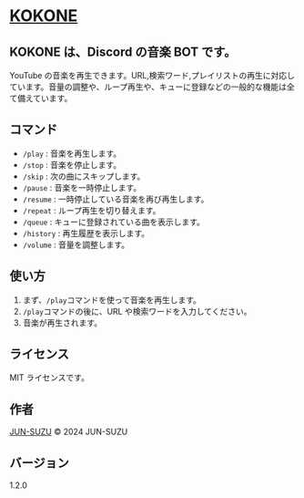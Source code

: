 # [KOKONE](https://kokone.jun-suzu.net)

## KOKONE は、Discord の音楽 BOT です。

YouTube の音楽を再生できます。URL,検索ワード,プレイリストの再生に対応しています。音量の調整や、ループ再生や、キューに登録などの一般的な機能は全て備えています。

## コマンド

- `/play` : 音楽を再生します。
- `/stop` : 音楽を停止します。
- `/skip` : 次の曲にスキップします。
- `/pause` : 音楽を一時停止します。
- `/resume` : 一時停止している音楽を再び再生します。
- `/repeat` : ループ再生を切り替えます。
- `/queue` : キューに登録されている曲を表示します。
- `/history` : 再生履歴を表示します。
- `/volume` : 音量を調整します。

## 使い方

1. まず、`/play`コマンドを使って音楽を再生します。
2. `/play`コマンドの後に、URL や検索ワードを入力してください。
3. 音楽が再生されます。

## ライセンス

MIT ライセンスです。

## 作者

[JUN-SUZU](https://jun-suzu.net)
© 2024 JUN-SUZU

## バージョン

1.2.0
